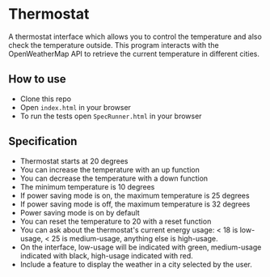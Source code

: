 # Thermostat

A thermostat interface which allows you to control the temperature and also check the temperature outside. This program interacts with the OpenWeatherMap API to retrieve the current temperature in different cities.

## How to use ##

- Clone this repo
- Open `index.html` in your browser
- To run the tests open `SpecRunner.html` in your browser

## Specification ##
- Thermostat starts at 20 degrees
- You can increase the temperature with an up function
- You can decrease the temperature with a down function
- The minimum temperature is 10 degrees
- If power saving mode is on, the maximum temperature is   25 degrees
- If power saving mode is off, the maximum temperature is 32 degrees
- Power saving mode is on by default
- You can reset the temperature to 20 with a reset function
- You can ask about the thermostat's current energy usage: < 18 is low-usage, < 25 is medium-usage, anything else is high-usage.
- On the interface, low-usage will be indicated with green, medium-usage indicated with black, high-usage indicated with red.
- Include a feature to display the weather in a city selected by the user.
